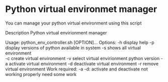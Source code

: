 # Python virtual environmet manager
You can manage your python virtual environment using this script

Description
Python virtual envirionment manager

Usage:
	python_env_controller.sh [OPTION]...
Options:
	-h	display help
	-p	display versions of python available in system
	-s	shows all virtual environment	
	-c	create virtual environment
	-v	select virtual envirionment python version
	-a	activate virtual environment
	-d	deactivate virtual environment
	-r	remove virtual environment
Work required:
	-a -d: activate and deactivate not working properly need some work